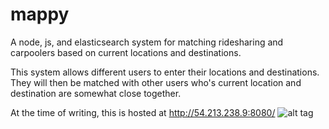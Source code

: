 mappy
=====

A node, js, and elasticsearch system for matching ridesharing and carpoolers based on current locations and destinations. 

This system allows different users to enter their locations and destinations.  
They will then be matched with other users who's current location and destination are somewhat close together.

At the time of writing, this is hosted at http://54.213.238.9:8080/ 
![alt tag](http://content.screencast.com/users/bmullin_zynga/folders/Jing/media/284f751f-64c7-4670-ab5a-ae41c3733ff1/00000001.png)

